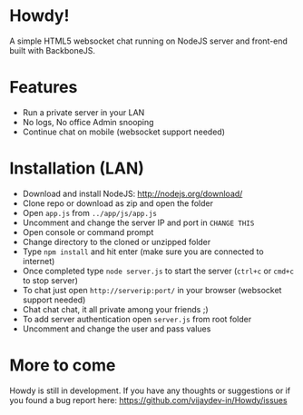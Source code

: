 Howdy!
======
A simple HTML5 websocket chat running on NodeJS server and front-end built with BackboneJS.


Features
========
* Run a private server in your LAN
* No logs, No office Admin snooping
* Continue chat on mobile (websocket support needed)


Installation (LAN)
==================
* Download and install NodeJS: http://nodejs.org/download/
* Clone repo or download as zip and open the folder
* Open `app.js` from `../app/js/app.js`
* Uncomment and change the server IP and port in `CHANGE THIS`
* Open console or command prompt
* Change directory to the cloned or unzipped folder
* Type `npm install` and hit enter (make sure you are connected to internet)
* Once completed type `node server.js` to start the server (`ctrl+c` or `cmd+c` to stop server)
* To chat just open `http://serverip:port/` in your browser (websocket support needed)
* Chat chat chat, it all private among your friends ;)
* To add server authentication open `server.js` from root folder
* Uncomment and change the user and pass values


More to come
============
Howdy is still in development. If you have any thoughts or suggestions or if you found a bug report here: https://github.com/vijaydev-in/Howdy/issues
